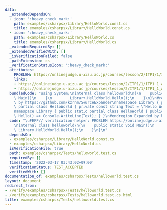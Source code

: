 ```yaml
---
data:
  _extendedDependsOn:
  - icon: ':heavy_check_mark:'
    path: examples/csharpsx/Library/HelloWorld.const.cs
    title: examples/csharpsx/Library/HelloWorld.const.cs
  - icon: ':heavy_check_mark:'
    path: examples/csharpsx/Library/HelloWorld.cs
    title: examples/csharpsx/Library/HelloWorld.cs
  _extendedRequiredBy: []
  _extendedVerifiedWith: []
  _isVerificationFailed: false
  _pathExtension: cs
  _verificationStatusIcon: ':heavy_check_mark:'
  attributes:
    PROBLEM: https://onlinejudge.u-aizu.ac.jp/courses/lesson/2/ITP1/1/ITP1_1_A
    links:
    - https://onlinejudge.u-aizu.ac.jp/courses/lesson/2/ITP1/1/ITP1_1_A
    - https://onlinejudge.u-aizu.ac.jp/courses/lesson/2/ITP1/1/ITP1_1_A
  bundledCode: "using System;\ninternal class helloworld\n{\n    public static void\
    \ Main()\n    {\n        Library.HelloWorld.Hello();\n    }\n}\n#region Expanded\
    \ by https://github.com/kzrnm/SourceExpander\nnamespace Library { public static\
    \ partial class HelloWorld { private const string Text = \"Hello World\"; } }\n\
    namespace Library { public static partial class HelloWorld { public static void\
    \ Hello() => Console.WriteLine(Text); } }\n#endregion Expanded by https://github.com/kzrnm/SourceExpander\n"
  code: "\uFEFF// verification-helper: PROBLEM https://onlinejudge.u-aizu.ac.jp/courses/lesson/2/ITP1/1/ITP1_1_A\n\
    \ninternal class helloworld\n{\n    public static void Main()\n    {\n       \
    \ Library.HelloWorld.Hello();\n    }\n}\n"
  dependsOn:
  - examples/csharpsx/Library/HelloWorld.const.cs
  - examples/csharpsx/Library/HelloWorld.cs
  isVerificationFile: true
  path: examples/csharpsx/Tests/helloworld.test.cs
  requiredBy: []
  timestamp: '2022-03-17 03:43:02+09:00'
  verificationStatus: TEST_ACCEPTED
  verifiedWith: []
documentation_of: examples/csharpsx/Tests/helloworld.test.cs
layout: document
redirect_from:
- /verify/examples/csharpsx/Tests/helloworld.test.cs
- /verify/examples/csharpsx/Tests/helloworld.test.cs.html
title: examples/csharpsx/Tests/helloworld.test.cs
---
```


